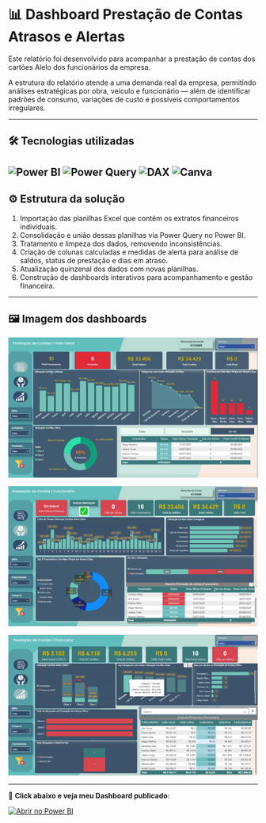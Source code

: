 # 📊 Dashboard Prestação de Contas Atrasos e Alertas
Este relatório foi desenvolvido para acompanhar a prestação de contas dos cartões Alelo dos funcionários da empresa.

A estrutura do relatório atende a uma demanda real da empresa, permitindo análises estratégicas por obra, veículo e funcionário — além de identificar padrões de consumo, variações de custo e possíveis comportamentos irregulares.


---
## 🛠️ Tecnologias utilizadas

![Power BI](https://img.shields.io/badge/Power%20BI-FFDC00?style=for-the-badge&logo=power-bi&logoColor=black)
![Power Query](https://img.shields.io/badge/Power%20Query-2C2C2C?style=for-the-badge&logo=microsoft&logoColor=white)
![DAX](https://img.shields.io/badge/DAX-1E4D8B?style=for-the-badge&logo=databricks&logoColor=white)
![Canva](https://img.shields.io/badge/Canva-00C4CC?style=for-the-badge&logo=canva&logoColor=white)
---

## ⚙️ Estrutura da solução

1. Importação das planilhas Excel que contêm os extratos financeiros individuais.
2. Consolidação e união dessas planilhas via Power Query no Power BI.
3. Tratamento e limpeza dos dados, removendo inconsistências.
4. Criação de colunas calculadas e medidas de alerta para análise de saldos, status de prestação e dias em atraso.
5. Atualização quinzenal dos dados com novas planilhas.
6. Construção de dashboards interativos para acompanhamento e gestão financeira.


---

## 🖼️ Imagem dos dashboards


![Dashboard de Combustivel](alelo5.png)




![Dashboard de Combustivel](alelo2.png)




![Dashboard de Combustivel](alelo3.png)

---
🚀 **Click abaixo e veja meu Dashboard publicado**:  

[![Abrir no Power BI](https://img.shields.io/badge/Abrir%20no%20Power%20BI-%2300AC47?logo=powerbi&logoColor=white)](https://app.powerbi.com/view?r=eyJrIjoiNThjOTRjYzAtZTM1Ni00N2M1LTg5NzQtZjFiMGMyNDI0MTI3IiwidCI6ImY2YmMxMjk5LTVkMDEtNDRhNS1iZWU5LWE2YTNiYjhkYjQwNSJ9)


